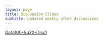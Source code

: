 ```yaml
---
layout: page
title: Discussion Slides
subtitle: Updated weekly after discussions
---
```


[Data100-Su22-Disc1](https://github.com/michelleli142/michelleli142.github.io/blob/master/Data100%20Su22%20Disc1.pdf)

